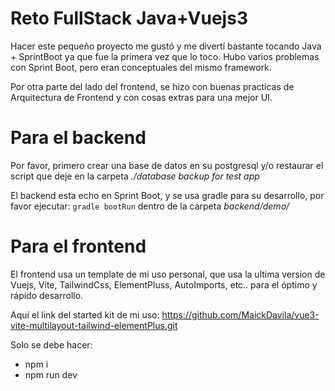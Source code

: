 # Reto FullStack Java+Vuejs3
Hacer este pequeño proyecto me gustó y me divertí bastante tocando Java + SprintBoot ya que fue la primera vez que lo toco. Hubo varios problemas con Sprint Boot, pero eran conceptuales del mismo framework.

Por otra parte del lado del frontend, se hizo con buenas practicas de Arquitectura de Frontend y con cosas extras para una mejor UI.

# Para el backend
Por favor, primero crear una base de datos en su postgresql y/o restaurar el script que deje en la carpeta *./database backup for test app*

El backend esta echo en Sprint Boot, y se usa gradle para su desarrollo, por favor ejecutar: `gradle bootRun` dentro de la carpeta *backend/demo/*

# Para el frontend
El frontend usa un template de mi uso personal, que usa la ultima version de Vuejs, Vite, TailwindCss, ElementPluss, AutoImports, etc.. para el óptimo y rápido desarrollo.

Aquí el link del started kit de mi uso: <link>https://github.com/MaickDavila/vue3-vite-multilayout-tailwind-elementPlus.git</link>

Solo se debe hacer:
* npm i
* npm run dev